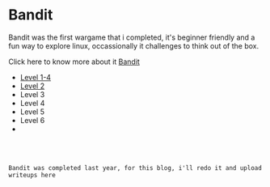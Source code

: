 # Bandit 

Bandit was the first wargame that i completed, it's beginner friendly and a fun way to explore linux, occassionally it challenges to think out of the box.

Click here to know more about it [Bandit](https://overthewire.org/wargames/bandit/)

- [Level 1-4](./Level1-4.md)
- [Level 2](./Level2.md)
- Level 3
- Level 4
- Level 5
- Level 6
- 









<br/>
<br/>


```
Bandit was completed last year, for this blog, i'll redo it and upload writeups here
```
